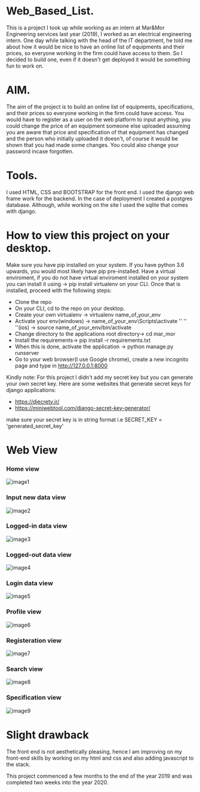 # Web_Based_List.

This is a project I took up while working as an intern at Mar&Mor Engineering services last year (2019), I worked as an electrical engineering 
intern. One day while talking with the head of the IT department, he told me about how it would be nice to have an online list of 
equipments and their prices, so everyone working in the firm could have access to them. So I decided to build one, even if it doesn't
get deployed it would be something fun to work on.

# AIM.
The aim of the project is to build an online list of equipments, specifications, and their prices so everyone working in the firm could have access. 
You would have to register as a user on the web platform to input anything, you could change the price of an equipment someone else uploaded assuming you are aware that price and specification of that equipment has changed and the person who initially uploaded it doesn't, of course it would be shown that you had made some changes. You could also change your password incase forgotten.

# Tools.
I used HTML, CSS and BOOTSTRAP for the front end.
I used the django web frame work for the backend.
In the case of deployment I created a postgres database. Although, while working on the site I used the sqlite that comes with django.


# How to view this project on your desktop.
Make sure you have pip installed on your system. If you have python 3.6 upwards, you would most likely have pip pre-installed. Have a virtual enviroment, if you do not have
virtual enviroment installed on your system you can install it using -> pip install virtualenv on your CLI. Once that is installed, proceed with the following steps:

- Clone the repo
- On your CLI, cd to the repo on your desktop.
- Create your own virtualenv -> virtualenv name_of_your_env
- Activate your env(windows) -> name_of_your_env\Scripts\activate 
   ''         ''   ''(ios)   -> source name_of_your_env/bin/activate
- Change directory to the applications root directory-> cd mar_mor
- Install the requirements-> pip install -r requirements.txt
- When this is done, activate the application -> python manage.py runserver
- Go to your web browser(I use Google chrome), create a new incognito page and type in http://127.0.0.1:8000

Kindly note: For this project I didn't add my secret key but you can generate your own secret key. Here are some websites that generate secret keys for django applications:
- https://djecrety.ir/
- https://miniwebtool.com/django-secret-key-generator/

make sure your secret key is in string format i.e SECRET_KEY = 'generated_secret_key'


# Web View


### Home view
![image1](images/first_view.png)
### Input new data view
![image2](images/input_new_data.png)
### Logged-in data view
![image3](images/logged_in.png)
### Logged-out data view
![image4](images/logged_out_view.png)
### Login data view
![image5](images/login.png)
### Profile view
![image6](images/profile.png)
### Registeration view
![image7](images/registeration.png)
### Search view
![image8](images/search.png)
### Specification view
![image9](images/specification.png)




# Slight drawback
The front end is not aesthetically pleasing, hence I am improving on my front-end skills by working on my html and css and also
adding javascript to the stack.



This project commenced a few months to the end of the year 2019 and
was completed two weeks into the year 2020.
